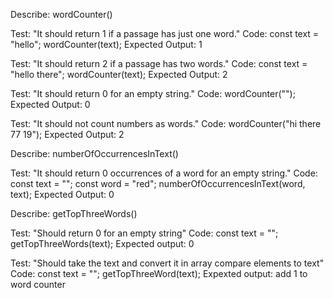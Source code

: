 Describe: wordCounter()

Test: "It should return 1 if a passage has just one word."
Code:
const text = "hello";
wordCounter(text);
Expected Output: 1

Test: "It should return 2 if a passage has two words."
Code:
const text = "hello there";
wordCounter(text);
Expected Output: 2

Test: "It should return 0 for an empty string."
Code: wordCounter("");
Expected Output: 0

Test: "It should not count numbers as words."
Code: wordCounter("hi there 77 19");
Expected Output: 2

Describe: numberOfOccurrencesInText()

Test: "It should return 0 occurrences of a word for an empty string."
Code:
const text = "";
const word = "red";
numberOfOccurrencesInText(word, text);
Expected Output: 0

Describe: getTopThreeWords()

Test: "Should return 0 for an empty string"
Code: 
const text = "";
getTopThreeWords(text);
Expected output: 0

Test: "Should take the text and convert it in array compare elements to text"
Code:
const text = "";
getTopThreeWord(text);
Expexted output: add 1 to word counter
